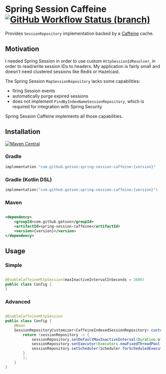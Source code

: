 # Spring Session Caffeine [![GitHub Workflow Status (branch)](https://img.shields.io/github/workflow/status/gotson/spring-session-caffeine/CI/master)](https://github.com/gotson/spring-session-caffeine/actions/workflows/ci.yml)

Provides `SessionRepository` implementation backed by a [Caffeine](https://github.com/ben-manes/caffeine) cache.

## Motivation

I needed Spring Session in order to use custom `HttpSessionIdResolver`, in order to read/write session IDs to headers.
My application is fairly small and doesn't need clustered sessions like Redis or Hazelcast.

The Spring Session `MapSessionRepository` lacks some capabilities:

- firing Session events
- automatically purge expired sessions
- does not implement `FindByIndexNameSessionRepository`, which is required for integration with Spring Security

Spring Session Caffeine implements all those capabilities.

## Installation

[![Maven Central](https://img.shields.io/maven-central/v/com.github.gotson/spring-session-caffeine)](https://search.maven.org/artifact/com.github.gotson/spring-session-caffeine)

### Gradle

```groovy
implementation "com.github.gotson:spring-session-caffeine:{version}"
```

### Gradle (Kotlin DSL)

```kotlin
implementation("com.github.gotson:spring-session-caffeine:{version}")
```

### Maven

```xml

<dependency>
    <groupId>com.github.gotson</groupId>
    <artifactId>spring-session-caffeine</artifactId>
    <version>{version}</version>
</dependency>
```

## Usage

### Simple

```java

@EnableCaffeineHttpSession(maxInactiveIntervalInSeconds = 3600)
public class Config {
}
```

### Advanced

```java

@EnableCaffeineHttpSession
public class Config {
    @Bean
    SessionRepositoryCustomizer<CaffeineIndexedSessionRepository> customize() {
        return (sessionRepository -> {
            sessionRepository.setDefaultMaxInactiveInterval(Duration.ofDays(7).getSeconds());
            sessionRepository.setExecutor(Executors.newFixedThreadPool(1));
            sessionRepository.setScheduler(Scheduler.forScheduledExecutorService(Executors.newScheduledThreadPool(1)));
        }
        );
    }
}
```